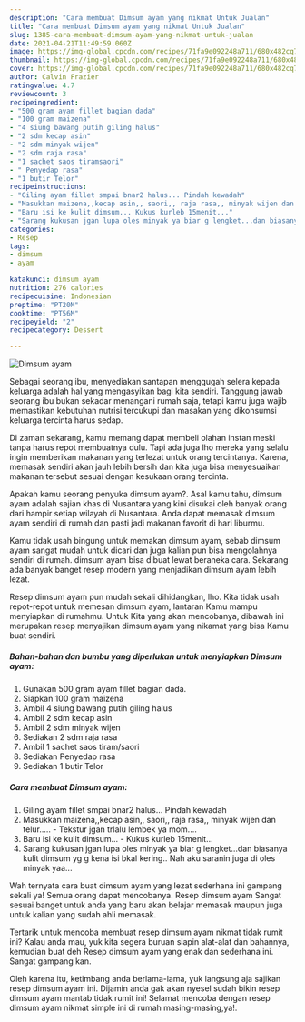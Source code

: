 ```yaml
---
description: "Cara membuat Dimsum ayam yang nikmat Untuk Jualan"
title: "Cara membuat Dimsum ayam yang nikmat Untuk Jualan"
slug: 1385-cara-membuat-dimsum-ayam-yang-nikmat-untuk-jualan
date: 2021-04-21T11:49:59.060Z
image: https://img-global.cpcdn.com/recipes/71fa9e092248a711/680x482cq70/dimsum-ayam-foto-resep-utama.jpg
thumbnail: https://img-global.cpcdn.com/recipes/71fa9e092248a711/680x482cq70/dimsum-ayam-foto-resep-utama.jpg
cover: https://img-global.cpcdn.com/recipes/71fa9e092248a711/680x482cq70/dimsum-ayam-foto-resep-utama.jpg
author: Calvin Frazier
ratingvalue: 4.7
reviewcount: 3
recipeingredient:
- "500 gram ayam fillet bagian dada"
- "100 gram maizena"
- "4 siung bawang putih giling halus"
- "2 sdm kecap asin"
- "2 sdm minyak wijen"
- "2 sdm raja rasa"
- "1 sachet saos tiramsaori"
- " Penyedap rasa"
- "1 butir Telor"
recipeinstructions:
- "Giling ayam fillet smpai bnar2 halus... Pindah kewadah"
- "Masukkan maizena,,kecap asin,, saori,, raja rasa,, minyak wijen dan telur.....  Tekstur jgan trlalu lembek ya mom...."
- "Baru isi ke kulit dimsum... Kukus kurleb 15menit..."
- "Sarang kukusan jgan lupa oles minyak ya biar g lengket...dan biasanya kulit dimsum yg g kena isi bkal kering.. Nah aku saranin juga di oles minyak yaa..."
categories:
- Resep
tags:
- dimsum
- ayam

katakunci: dimsum ayam 
nutrition: 276 calories
recipecuisine: Indonesian
preptime: "PT20M"
cooktime: "PT56M"
recipeyield: "2"
recipecategory: Dessert

---
```



![Dimsum ayam](https://img-global.cpcdn.com/recipes/71fa9e092248a711/680x482cq70/dimsum-ayam-foto-resep-utama.jpg)

Sebagai seorang ibu, menyediakan santapan menggugah selera kepada keluarga adalah hal yang mengasyikan bagi kita sendiri. Tanggung jawab seorang ibu bukan sekadar menangani rumah saja, tetapi kamu juga wajib memastikan kebutuhan nutrisi tercukupi dan masakan yang dikonsumsi keluarga tercinta harus sedap.

Di zaman  sekarang, kamu memang dapat membeli olahan instan meski tanpa harus repot membuatnya dulu. Tapi ada juga lho mereka yang selalu ingin memberikan makanan yang terlezat untuk orang tercintanya. Karena, memasak sendiri akan jauh lebih bersih dan kita juga bisa menyesuaikan makanan tersebut sesuai dengan kesukaan orang tercinta. 



Apakah kamu seorang penyuka dimsum ayam?. Asal kamu tahu, dimsum ayam adalah sajian khas di Nusantara yang kini disukai oleh banyak orang dari hampir setiap wilayah di Nusantara. Anda dapat memasak dimsum ayam sendiri di rumah dan pasti jadi makanan favorit di hari liburmu.

Kamu tidak usah bingung untuk memakan dimsum ayam, sebab dimsum ayam sangat mudah untuk dicari dan juga kalian pun bisa mengolahnya sendiri di rumah. dimsum ayam bisa dibuat lewat beraneka cara. Sekarang ada banyak banget resep modern yang menjadikan dimsum ayam lebih lezat.

Resep dimsum ayam pun mudah sekali dihidangkan, lho. Kita tidak usah repot-repot untuk memesan dimsum ayam, lantaran Kamu mampu menyiapkan di rumahmu. Untuk Kita yang akan mencobanya, dibawah ini merupakan resep menyajikan dimsum ayam yang nikamat yang bisa Kamu buat sendiri.

<!--inarticleads1-->

##### Bahan-bahan dan bumbu yang diperlukan untuk menyiapkan Dimsum ayam:

1. Gunakan 500 gram ayam fillet bagian dada.
1. Siapkan 100 gram maizena
1. Ambil 4 siung bawang putih giling halus
1. Ambil 2 sdm kecap asin
1. Ambil 2 sdm minyak wijen
1. Sediakan 2 sdm raja rasa
1. Ambil 1 sachet saos tiram/saori
1. Sediakan  Penyedap rasa
1. Sediakan 1 butir Telor




<!--inarticleads2-->

##### Cara membuat Dimsum ayam:

1. Giling ayam fillet smpai bnar2 halus... Pindah kewadah
1. Masukkan maizena,,kecap asin,, saori,, raja rasa,, minyak wijen dan telur.....  - Tekstur jgan trlalu lembek ya mom....
1. Baru isi ke kulit dimsum... - Kukus kurleb 15menit...
1. Sarang kukusan jgan lupa oles minyak ya biar g lengket...dan biasanya kulit dimsum yg g kena isi bkal kering.. Nah aku saranin juga di oles minyak yaa...




Wah ternyata cara buat dimsum ayam yang lezat sederhana ini gampang sekali ya! Semua orang dapat mencobanya. Resep dimsum ayam Sangat sesuai banget untuk anda yang baru akan belajar memasak maupun juga untuk kalian yang sudah ahli memasak.

Tertarik untuk mencoba membuat resep dimsum ayam nikmat tidak rumit ini? Kalau anda mau, yuk kita segera buruan siapin alat-alat dan bahannya, kemudian buat deh Resep dimsum ayam yang enak dan sederhana ini. Sangat gampang kan. 

Oleh karena itu, ketimbang anda berlama-lama, yuk langsung aja sajikan resep dimsum ayam ini. Dijamin anda gak akan nyesel sudah bikin resep dimsum ayam mantab tidak rumit ini! Selamat mencoba dengan resep dimsum ayam nikmat simple ini di rumah masing-masing,ya!.

